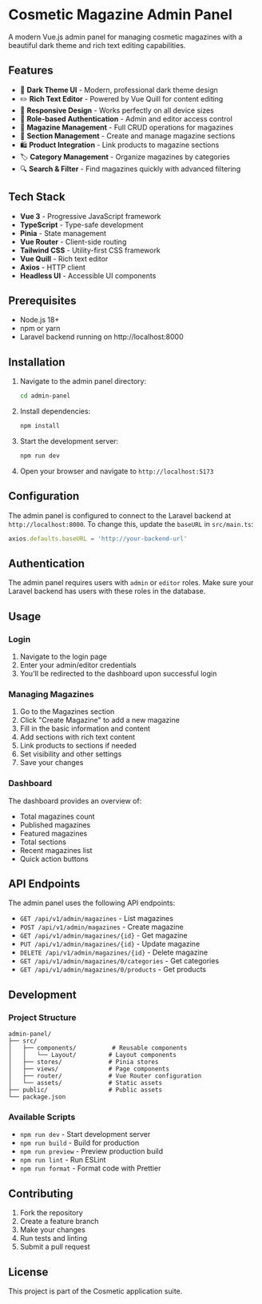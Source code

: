 # Cosmetic Magazine Admin Panel

A modern Vue.js admin panel for managing cosmetic magazines with a beautiful dark theme and rich text editing capabilities.

## Features

- 🎨 **Dark Theme UI** - Modern, professional dark theme design
- ✏️ **Rich Text Editor** - Powered by Vue Quill for content editing
- 📱 **Responsive Design** - Works perfectly on all device sizes
- 🔐 **Role-based Authentication** - Admin and editor access control
- 📝 **Magazine Management** - Full CRUD operations for magazines
- 📄 **Section Management** - Create and manage magazine sections
- 🛍️ **Product Integration** - Link products to magazine sections
- 🏷️ **Category Management** - Organize magazines by categories
- 🔍 **Search & Filter** - Find magazines quickly with advanced filtering

## Tech Stack

- **Vue 3** - Progressive JavaScript framework
- **TypeScript** - Type-safe development
- **Pinia** - State management
- **Vue Router** - Client-side routing
- **Tailwind CSS** - Utility-first CSS framework
- **Vue Quill** - Rich text editor
- **Axios** - HTTP client
- **Headless UI** - Accessible UI components

## Prerequisites

- Node.js 18+ 
- npm or yarn
- Laravel backend running on http://localhost:8000

## Installation

1. Navigate to the admin panel directory:
   ```bash
   cd admin-panel
   ```

2. Install dependencies:
   ```bash
   npm install
   ```

3. Start the development server:
   ```bash
   npm run dev
   ```

4. Open your browser and navigate to `http://localhost:5173`

## Configuration

The admin panel is configured to connect to the Laravel backend at `http://localhost:8000`. To change this, update the `baseURL` in `src/main.ts`:

```typescript
axios.defaults.baseURL = 'http://your-backend-url'
```

## Authentication

The admin panel requires users with `admin` or `editor` roles. Make sure your Laravel backend has users with these roles in the database.

## Usage

### Login
1. Navigate to the login page
2. Enter your admin/editor credentials
3. You'll be redirected to the dashboard upon successful login

### Managing Magazines
1. Go to the Magazines section
2. Click "Create Magazine" to add a new magazine
3. Fill in the basic information and content
4. Add sections with rich text content
5. Link products to sections if needed
6. Set visibility and other settings
7. Save your changes

### Dashboard
The dashboard provides an overview of:
- Total magazines count
- Published magazines
- Featured magazines
- Total sections
- Recent magazines list
- Quick action buttons

## API Endpoints

The admin panel uses the following API endpoints:

- `GET /api/v1/admin/magazines` - List magazines
- `POST /api/v1/admin/magazines` - Create magazine
- `GET /api/v1/admin/magazines/{id}` - Get magazine
- `PUT /api/v1/admin/magazines/{id}` - Update magazine
- `DELETE /api/v1/admin/magazines/{id}` - Delete magazine
- `GET /api/v1/admin/magazines/0/categories` - Get categories
- `GET /api/v1/admin/magazines/0/products` - Get products

## Development

### Project Structure
```
admin-panel/
├── src/
│   ├── components/          # Reusable components
│   │   └── Layout/         # Layout components
│   ├── stores/             # Pinia stores
│   ├── views/              # Page components
│   ├── router/             # Vue Router configuration
│   └── assets/             # Static assets
├── public/                 # Public assets
└── package.json
```

### Available Scripts

- `npm run dev` - Start development server
- `npm run build` - Build for production
- `npm run preview` - Preview production build
- `npm run lint` - Run ESLint
- `npm run format` - Format code with Prettier

## Contributing

1. Fork the repository
2. Create a feature branch
3. Make your changes
4. Run tests and linting
5. Submit a pull request

## License

This project is part of the Cosmetic application suite.